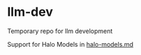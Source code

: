 # llm-dev
Temporary repo for llm development

Support for Halo Models in [halo-models.md](https://github.com/nod-ai/llm-dev/blob/main/halo-models.md)
